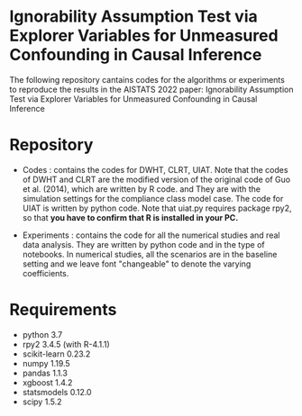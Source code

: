 # Ignorability Assumption Test via Explorer Variables for Unmeasured Confounding in Causal Inference

The following repository cantains codes for the algorithms or experiments to reproduce the results in the AISTATS 2022 paper: Ignorability Assumption Test via Explorer Variables for Unmeasured Confounding in Causal Inference

Repository 
===========

* Codes : contains the codes for DWHT, CLRT, UIAT. Note that the codes of DWHT and CLRT are the modified version of the original code of Guo et al. (2014), which are written by R code. and They are with the simulation settings for the compliance class model case. The code for UIAT is written by python code. Note that uiat.py requires package rpy2, so that **you have to confirm that R is installed in your PC.**

* Experiments : contains the code for all the numerical studies and real data analysis. They are written by python code and in the type of notebooks. In numerical studies, all the scenarios are in the baseline setting and we leave font "changeable" to denote the varying coefficients.



Requirements
=============

* python 3.7
* rpy2 3.4.5 (with R-4.1.1)
* scikit-learn 0.23.2
* numpy 1.19.5
* pandas 1.1.3
* xgboost 1.4.2
* statsmodels 0.12.0
* scipy 1.5.2

